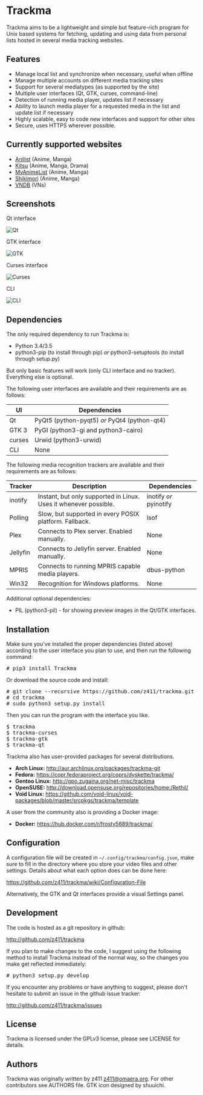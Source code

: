 Trackma
=======

Trackma aims to be a lightweight and simple but feature-rich program for Unix based systems
for fetching, updating and using data from personal lists hosted in several media tracking websites.

Features
--------
- Manage local list and synchronize when necessary, useful when offline
- Manage multiple accounts on different media tracking sites
- Support for several mediatypes (as supported by the site)
- Multiple user interfaces (Qt, GTK, curses, command-line)
- Detection of running media player, updates list if necessary
- Ability to launch media player for a requested media in the list and update list if necessary
- Highly scalable, easy to code new interfaces and support for other sites
- Secure, uses HTTPS wherever possible.

Currently supported websites
----------------------------
- [Anilist](https://anilist.co/) (Anime, Manga)
- [Kitsu](https://kitsu.io/) (Anime, Manga, Drama)
- [MyAnimeList](https://myanimelist.net/) (Anime, Manga)
- [Shikimori](http://shikimori.org/) (Anime, Manga)
- [VNDB](https://vndb.org/) (VNs)

Screenshots
-----------

Qt interface

![Qt](https://z411.github.io/trackma/images/screen_qt.png)

GTK interface

![GTK](http://z411.github.com/trackma/images/screen_gtk.png)

Curses interface

![Curses](http://z411.github.com/trackma/images/screen_curses.png)

CLI

![CLI](http://z411.github.com/trackma/images/screen_cli.png)

Dependencies
------------

The only required dependency to run Trackma is:

- Python 3.4/3.5
- python3-pip (to install through pip) *or* python3-setuptools (to install through setup.py)

But only basic features will work (only CLI interface and no tracker). Everything else is optional.

The following user interfaces are available and their requirements are as follows:

| UI | Dependencies |
| --- | --- |
| Qt | PyQt5 (python-pyqt5) *or* PyQt4 (python-qt4) |
| GTK 3 | PyGI (python3-gi and python3-cairo) |
| curses | Urwid (python3-urwid) |
| CLI | None |

The following media recognition trackers are available and their requirements are as follows:

| Tracker | Description | Dependencies |
| --- | --- | --- |
| inotify | Instant, but only supported in Linux. Uses it whenever possible. | inotify *or* pyinotify |
| Polling | Slow, but supported in every POSIX platform. Fallback. | lsof |
| Plex | Connects to Plex server. Enabled manually. | None |
| Jellyfin | Connects to Jellyfin server. Enabled manually. | None |
| MPRIS | Connects to running MPRIS capable media players. | dbus-python |
| Win32 | Recognition for Windows platforms. | None |

Additional optional dependencies:

- PIL (python3-pil) - for showing preview images in the Qt/GTK interfaces.

Installation
------------

Make sure you've installed the proper dependencies (listed above)
according to the user interface you plan to use, and then run the
following command:

<pre># pip3 install Trackma</pre>

Or download the source code and install:

<pre># git clone --recursive https://github.com/z411/trackma.git
# cd trackma
# sudo python3 setup.py install</pre>

Then you can run the program with the interface you like.

<pre>
$ trackma
$ trackma-curses
$ trackma-gtk
$ trackma-qt
</pre>

Trackma also has user-provided packages for several distributions.

- **Arch Linux:** http://aur.archlinux.org/packages/trackma-git
- **Fedora:** https://copr.fedoraproject.org/coprs/dyskette/trackma/
- **Gentoo Linux:** http://gpo.zugaina.org/net-misc/trackma
- **OpenSUSE:** http://download.opensuse.org/repositories/home:/Rethil/
- **Void Linux:** https://github.com/void-linux/void-packages/blob/master/srcpkgs/trackma/template

A user from the community also is providing a Docker image:

- **Docker:** https://hub.docker.com/r/frosty5689/trackma/

Configuration
-------------

A configuration file will be created in `~/.config/trackma/config.json`, make sure to fill in the directory
where you store your video files and other settings. Details about what each option does can be done here:

https://github.com/z411/trackma/wiki/Configuration-File

Alternatively, the GTK and Qt interfaces provide a visual Settings panel.

Development
-----------

The code is hosted as a git repository in github:

http://github.com/z411/trackma

If you plan to make changes to the code, I suggest using the following method to install Trackma
instead of the normal way, so the changes you make get reflected immediately:

<pre># python3 setup.py develop</pre>

If you encounter any problems or have anything to suggest, please don't
hesitate to submit an issue in the github issue tracker:

http://github.com/z411/trackma/issues

License
-------
Trackma is licensed under the GPLv3 license, please see LICENSE for details.

Authors
-------
Trackma was originally written by z411 <z411@omaera.org>. For other contributors see AUTHORS file. GTK icon designed by shuuichi.
